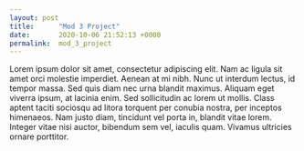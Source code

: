 ```yaml
---
layout: post
title:      "Mod 3 Project"
date:       2020-10-06 21:52:13 +0000
permalink:  mod_3_project
---
```



Lorem ipsum dolor sit amet, consectetur adipiscing elit. Nam ac ligula sit amet orci molestie imperdiet. Aenean at mi nibh. Nunc ut interdum lectus, id tempor massa. Sed quis diam nec urna blandit maximus. Aliquam eget viverra ipsum, at lacinia enim. Sed sollicitudin ac lorem ut mollis. Class aptent taciti sociosqu ad litora torquent per conubia nostra, per inceptos himenaeos. Nam justo diam, tincidunt vel porta in, blandit vitae lorem. Integer vitae nisi auctor, bibendum sem vel, iaculis quam. Vivamus ultricies ornare porttitor.


